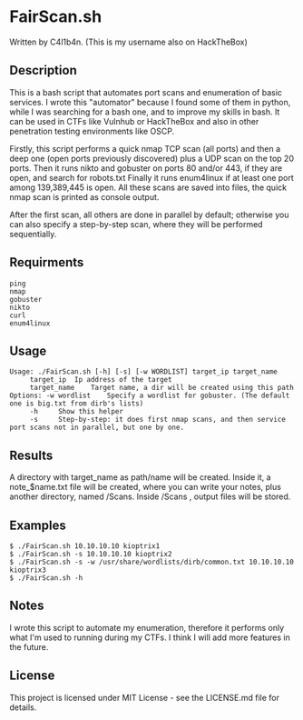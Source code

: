 # FairScan.sh
Written by C4l1b4n.
(This is my username also on HackTheBox)

## Description
This is a bash script that automates port scans and enumeration of basic services.
I wrote this "automator" because I found some of them in python, while I was searching for a bash one, and to improve my skills in bash.
It can be used in CTFs like Vulnhub or HackTheBox and also in other penetration testing environments like OSCP.

Firstly, this script performs a quick nmap TCP scan (all ports) and then a deep one (open ports previously discovered) plus a UDP scan on the top 20 ports.
Then it runs nikto and gobuster on ports 80 and/or 443, if they are open, and search for robots.txt
Finally it runs enum4linux if at least one port among 139,389,445 is open.
All these scans are saved into files, the quick nmap scan is printed as console output.

After the first scan, all others are done in parallel by default; otherwise you can also specify a step-by-step scan, where they will be performed sequentially.

## Requirments
```
ping
nmap
gobuster
nikto
curl
enum4linux
```

## Usage
```
Usage: ./FairScan.sh [-h] [-s] [-w WORDLIST] target_ip target_name
	 target_ip	Ip address of the target
	 target_name	Target name, a dir will be created using this path
Options: -w wordlist	Specify a wordlist for gobuster. (The default one is big.txt from dirb's lists)
	 -h		Show this helper
   	 -s		Step-by-step: it does first nmap scans, and then service port scans not in parallel, but one by one.
```

## Results
A directory with target_name as path/name will be created.
Inside it, a note_$name.txt file will be created, where you can write your notes, plus another directory, named /Scans.
Inside /Scans , output files will be stored.

## Examples
```
$ ./FairScan.sh 10.10.10.10 kioptrix1
$ ./FairScan.sh -s 10.10.10.10 kioptrix2
$ ./FairScan.sh -s -w /usr/share/wordlists/dirb/common.txt 10.10.10.10 kioptrix3
$ ./FairScan.sh -h
```
## Notes
I wrote this script to automate my enumeration, therefore it performs only what I'm used to running during my CTFs.
I think I will add more features in the future.

## License
This project is licensed under MIT License - see the LICENSE.md file for details.





